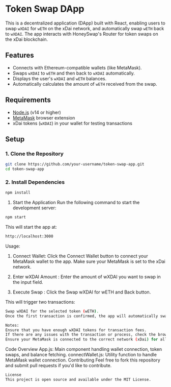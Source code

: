 # Token Swap DApp

This is a decentralized application (DApp) built with React, enabling users to swap `wXDAI` for `wETH` on the xDai network, and automatically swap `wETH` back to `wXDAI`. The app interacts with HoneySwap's Router for token swaps on the xDai blockchain.

## Features

- Connects with Ethereum-compatible wallets (like MetaMask).
- Swaps `wXDAI` to `wETH` and then back to `wXDAI` automatically.
- Displays the user's `wXDAI` and `wETH` balances.
- Automatically calculates the amount of `wETH` received from the swap.

## Requirements

- [Node.js](https://nodejs.org/) (v14 or higher)
- [MetaMask](https://metamask.io/) browser extension
- xDai tokens (`wXDAI`) in your wallet for testing transactions

## Setup

### 1. Clone the Repository

```bash
git clone https://github.com/your-username/token-swap-app.git
cd token-swap-app
```

### 2. Install Dependencies
```bash
npm install
```

1. Start the Application
Run the following command to start the development server:

```bash
npm start
```
This will start the app at:

```bash
http://localhost:3000
```

Usage:
1. Connect Wallet: 
Click the Connect Wallet button to connect your MetaMask wallet to the app. Make sure your MetaMask is set to the xDai network.

2. Enter wXDAI Amount :
Enter the amount of wXDAI you want to swap in the input field.

3. Execute Swap : 
Click the Swap wXDAI for wETH and Back button.

This will trigger two transactions:

```bash
Swap wXDAI for the selected token (wETH).
Once the first transaction is confirmed, the app will automatically swap the selected token (wETH) back to wXDAI for the converted value.
```
```bash
Notes:
Ensure that you have enough wXDAI tokens for transaction fees.
If there are any issues with the transaction or process, check the browser console for error messages or status updates.
Ensure your MetaMask is connected to the correct network (xDai) for all transactions to be processed.
```

Code Overview
App.js: Main component handling wallet connection, token swaps, and balance fetching.
connectWallet.js: Utility function to handle MetaMask wallet connection.
Contributing
Feel free to fork this repository and submit pull requests if you'd like to contribute.
```bash
License
This project is open source and available under the MIT License.
```
